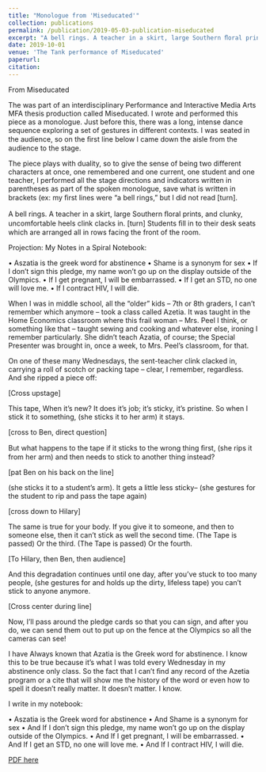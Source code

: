 ```yaml
---
title: "Monologue from 'Miseducated'"
collection: publications
permalink: /publication/2019-05-03-publication-miseducated
excerpt: "A bell rings. A teacher in a skirt, large Southern ﬂoral prints, and clunky, uncomfortable heels clink clacks in. [turn] Students ﬁll in to their desk seats which are arranged all in rows facing the front of the room."
date: 2019-10-01
venue: 'The Tank performance of Miseducated'
paperurl: 
citation: 
---
```


From Miseducated

The was part of an interdisciplinary Performance and Interactive Media Arts MFA thesis production called Miseducated. I wrote and performed this piece as a monologue. Just before this, there was a long, intense dance sequence exploring a set of gestures in different contexts. I was seated in the audience, so on the ﬁrst line below I came down the aisle from the audience to the stage.

The piece plays with duality, so to give the sense of being two different characters at once, one remembered and one current, one student and one teacher, I performed all the stage directions and indicators written in parentheses as part of the spoken monologue, save what is written in brackets (ex: my ﬁrst lines were “a bell rings,” but I did not read [turn].


A bell rings. A teacher in a skirt, large Southern ﬂoral prints, and clunky, uncomfortable heels clink clacks in. [turn] Students ﬁll in to their desk seats which are arranged all in rows facing the front of the room.

Projection: My Notes in a Spiral Notebook:

• Aszatia is the greek word for abstinence
• Shame is a synonym for sex
• If I don’t sign this pledge, my name won’t go up on the display outside of the Olympics.
• If I get pregnant, I will be embarrassed.
• If I get an STD, no one will love me.
• If I contract HIV, I will die.

When I was in middle school, all the “older” kids – 7th or 8th graders, I can’t remember which anymore – took a class called Azetia. It was taught in the Home Economics classroom where this frail woman – Mrs. Peel I think, or something like that – taught sewing and cooking and whatever else, ironing I remember particularly. She didn’t teach Azatia, of course; the Special Presenter was brought in, once a week, to Mrs. Peel’s classroom, for that.

On one of these many Wednesdays, the sent-teacher clink clacked in, carrying a roll of scotch or packing tape – clear, I remember, regardless. And she ripped a piece off:

[Cross upstage]

This tape, When it’s new? It does it’s job; it’s sticky, it’s pristine. So when I stick it to something, (she sticks it to her arm) it stays.

[cross to Ben, direct question]

But what happens to the tape if it sticks to the wrong thing ﬁrst, (she rips it from her arm) and then needs to stick to another thing instead?

[pat Ben on his back on the line]

(she sticks it to a student’s arm). It gets a little less sticky– (she gestures for the student to rip and pass the tape again)

[cross down to Hilary]

 The same is true for your body. If you give it to someone, and then to someone else, then it can’t stick as well the second time. (The Tape is passed) Or the third. (The Tape is passed) Or the fourth.

[To Hilary, then Ben, then audience]

And this degradation continues until one day, after you’ve stuck to too many people, (she gestures for and holds up the dirty, lifeless tape) you can’t stick to anyone anymore.

[Cross center during line]

Now, I’ll pass around the pledge cards so that you can sign, and after you do, we can send them out to put up on the fence at the Olympics so all the cameras can see!

I have Always known that Azatia is the Greek word for abstinence. I know this to be true because it’s what I was told every Wednesday in my abstinence only class. So the fact that I can’t ﬁnd any record of the Azetia program or a cite that will show me the history of the word or even how to spell it doesn’t really matter. It doesn’t matter. I know.

I write in my notebook:

• Aszatia is the Greek word for abstinence
• And Shame is a synonym for sex
• And If I don’t sign this pledge, my name won’t go up on the display outside of the Olympics.
• And If I get pregnant, I will be embarrassed.
• And If I get an STD, no one will love me.
• And If I contract HIV, I will die.


[PDF here](../../files/text-from-miseducated.pdf)
